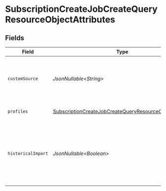 # SubscriptionCreateJobCreateQueryResourceObjectAttributes


## Fields

| Field                                                                                                                                       | Type                                                                                                                                        | Required                                                                                                                                    | Description                                                                                                                                 | Example                                                                                                                                     |
| ------------------------------------------------------------------------------------------------------------------------------------------- | ------------------------------------------------------------------------------------------------------------------------------------------- | ------------------------------------------------------------------------------------------------------------------------------------------- | ------------------------------------------------------------------------------------------------------------------------------------------- | ------------------------------------------------------------------------------------------------------------------------------------------- |
| `customSource`                                                                                                                              | *JsonNullable\<String>*                                                                                                                     | :heavy_minus_sign:                                                                                                                          | A custom method detail or source to store on the consent records.                                                                           | Marketing Event                                                                                                                             |
| `profiles`                                                                                                                                  | [SubscriptionCreateJobCreateQueryResourceObjectProfiles](../../models/components/SubscriptionCreateJobCreateQueryResourceObjectProfiles.md) | :heavy_check_mark:                                                                                                                          | The profile(s) to subscribe                                                                                                                 |                                                                                                                                             |
| `historicalImport`                                                                                                                          | *JsonNullable\<Boolean>*                                                                                                                    | :heavy_minus_sign:                                                                                                                          | Whether this subscription is part of a historical import. If true, the consented_at field must be provided for each profile.                |                                                                                                                                             |